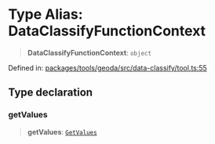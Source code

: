 # Type Alias: DataClassifyFunctionContext

> **DataClassifyFunctionContext**: `object`

Defined in: [packages/tools/geoda/src/data-classify/tool.ts:55](https://github.com/GeoDaCenter/openassistant/blob/37d127dc7a76d6b5cf9de906c055e4c904e3dfed/packages/tools/geoda/src/data-classify/tool.ts#L55)

## Type declaration

### getValues

> **getValues**: [`GetValues`](GetValues.md)
